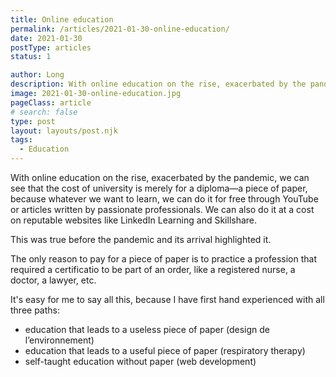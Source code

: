 ```yaml
---
title: Online education
permalink: /articles/2021-01-30-online-education/
date: 2021-01-30
postType: articles
status: 1

author: Long
description: With online education on the rise, exacerbated by the pandemic, we can see that the cost of university is merely for a diploma—a piece of paper, because whatever we want to learn, we can do it for free through YouTube or articles written by passionate professionals. We can also do it at a cost on reputable websites like LinkedIn Learning and Skillshare.
image: 2021-01-30-online-education.jpg
pageClass: article
# search: false
type: post
layout: layouts/post.njk
tags:
  - Education
---
```


With online education on the rise, exacerbated by the pandemic, we can see that the cost of university is merely for a diploma—a piece of paper, because whatever we want to learn, we can do it for free through YouTube or articles written by passionate professionals. We can also do it at a cost on reputable websites like LinkedIn Learning and Skillshare.

This was true before the pandemic and its arrival highlighted it.

The only reason to pay for a piece of paper is to practice a profession that required a certificatio to be part of an order, like a registered nurse, a doctor, a lawyer, etc.

It's easy for me to say all this, because I have first hand experienced with all three paths:

- education that leads to a useless piece of paper (design de l’environnement)
- education that leads to a useful piece of paper (respiratory therapy)
- self-taught education without paper (web development)
